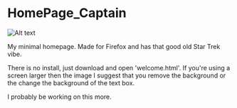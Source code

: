 # HomePage_Captain

![Alt text](https://raw.githubusercontent.com/DaTrainao/HomePage_Captain/master/scrot.png )

My minimal homepage. Made for Firefox and has that good old Star Trek vibe.

There is no install, just download and open 'welcome.html'. 
If you're using a screen larger then the image I suggest that you remove the background or the change the background of the text box.

I probably be working on this more.
